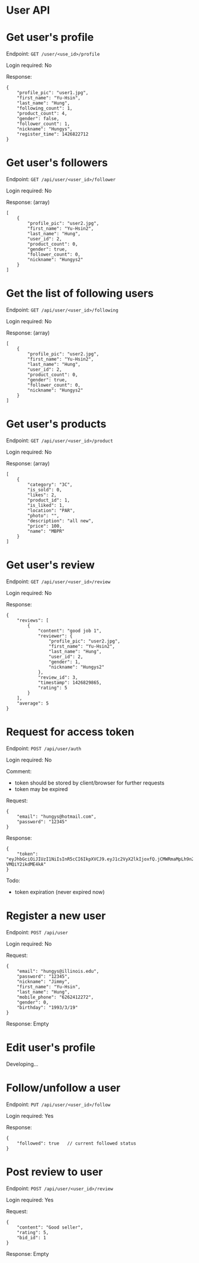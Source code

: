 User API
========

# Get user's profile

Endpoint: `GET /user/<use_id>/profile`

Login required: No

Response:

```
{
    "profile_pic": "user1.jpg",
    "first_name": "Yu-Hsin",
    "last_name": "Hung",
    "following_count": 1,
    "product_count": 4,
    "gender": false,
    "follower_count": 1,
    "nickname": "Hungys",
    "register_time": 1426822712
}
```

# Get user's followers

Endpoint: `GET /api/user/<user_id>/follower`

Login required: No

Response: (array)

```
[
    {
        "profile_pic": "user2.jpg",
        "first_name": "Yu-Hsin2",
        "last_name": "Hung",
        "user_id": 2,
        "product_count": 0,
        "gender": true,
        "follower_count": 0,
        "nickname": "Hungys2"
    }
]
```

# Get the list of following users

Endpoint: `GET /api/user/<user_id>/following`

Login required: No

Response: (array)

```
[
    {
        "profile_pic": "user2.jpg",
        "first_name": "Yu-Hsin2",
        "last_name": "Hung",
        "user_id": 2,
        "product_count": 0,
        "gender": true,
        "follower_count": 0,
        "nickname": "Hungys2"
    }
]
```

# Get user's products

Endpoint: `GET /api/user/<user_id>/product`

Login required: No

Response: (array)

```
[
    {
        "category": "3C",
        "is_sold": 0,
        "likes": 2,
        "product_id": 1,
        "is_liked": 1,
        "location": "PAR",
        "photo": "",
        "description": "all new",
        "price": 100,
        "name": "MBPR"
    }
]
```

# Get user's review

Endpoint: `GET /api/user/<user_id>/review`

Login required: No

Response:

```
{
    "reviews": [
        {
            "content": "good job 1",
            "reviewer": {
                "profile_pic": "user2.jpg",
                "first_name": "Yu-Hsin2",
                "last_name": "Hung",
                "user_id": 2,
                "gender": 1,
                "nickname": "Hungys2"
            },
            "review_id": 3,
            "timestamp": 1426829865,
            "rating": 5
        }
    ],
    "average": 5
}
```

# Request for access token

Endpoint: `POST /api/user/auth`

Login required: No

Comment:

* token should be stored by client/browser for further requests
* token may be expired

Request:

```
{
    "email": "hungys@hotmail.com",
    "password": "12345"
}
```

Response:

```
{
    "token": "eyJhbGciOiJIUzI1NiIsInR5cCI6IkpXVCJ9.eyJ1c2VyX2lkIjoxfQ.jCMWRmaMpLh9n2lul8xmLe4hGHFA-VMQiY2ikdME4kA"
}
```

Todo:

* token expiration (never expired now)

# Register a new user

Endpoint: `POST /api/user`

Login required: No

Request:

```
{
    "email": "hungys@illinois.edu",
    "password": "12345",
    "nickname": "Jimmy",
    "first_name": "Yu-Hsin",
    "last_name": "Hung",
    "mobile_phone": "6262412272",
    "gender": 0,
    "birthday": "1993/3/19"
}
```

Response: Empty

# Edit user's profile

Developing...

# Follow/unfollow a user

Endpoint: `PUT /api/user/<user_id>/follow`

Login required: Yes

Response:

```
{
    "followed": true   // current followed status
}
```

# Post review to user

Endpoint: `POST /api/user/<user_id>/review`

Login required: Yes

Request:

```
{
    "content": "Good seller",
    "rating": 5,
    "bid_id": 1
}
```

Response: Empty